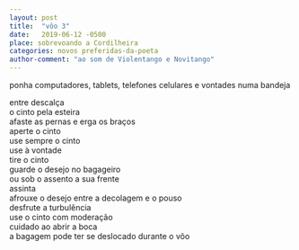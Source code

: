 ```yaml
---
layout: post
title:  "vôo 3"
date:   2019-06-12 -0500
place: sobrevoando a Cordilheira
categories: novos preferidas-da-poeta
author-comment: "ao som de Violentango e Novitango"
---
```


ponha computadores, tablets, telefones celulares e vontades numa bandeja  
<!--more-->
entre descalça  
o cinto pela esteira  
afaste as pernas e erga os braços  
aperte o cinto  
use sempre o cinto  
use à vontade  
tire o cinto  
guarde o desejo no bagageiro  
ou sob o assento a sua frente  
assinta  
afrouxe o desejo entre a decolagem e o pouso  
desfrute a turbulência  
use o cinto com moderação  
cuidado ao abrir a boca  
a bagagem pode ter se deslocado durante o vôo
